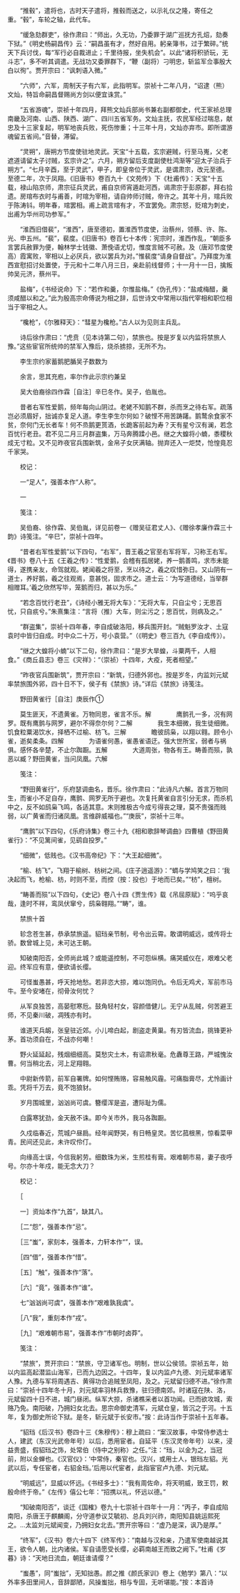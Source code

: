 <!-- { "loadSidebar": true } -->
　　“推毂”，遣将也，古时天子遣将，推毂而送之，以示礼仪之隆，寄任之重。“毂”，车轮之轴，此代车。

　　“缓急劾群吏”，徐作肃曰：“师出，久无功，乃委罪于湖广巡抚方孔炤，劾奏下狱。”《明史杨嗣昌传》云：“嗣昌虽有才，然好自用。躬亲簿书，过于繁碎。”统天下兵讨伐，每“军行必自裁进止；千里待报，坐失机会”。以此“诸将积骄玩，无斗志”，多不听其调遣。无战功又委罪群下，“鞭（副将）刁明忠，斩监军佥事殷大白以徇”。贾开宗曰：“讽刺语入微。”

　　“六师”，六军，周制天子有六军，此指明军。崇祯十二年八月，“诏逮（熊）文灿，特旨命嗣昌督赐尚方剑以便宜诛赏。”

　　“五省游魂”，崇祯十年四月，拜熊文灿兵部尚书兼右副都御史，代王家祯总理南畿及河南、山西、陕西、湖广、四川五省军务。文灿主抚，农民军经过喘息，献忠及十三家复起，明军地丧兵败，死伤惨重；十三年十月，文灿亦弃市。即所谓游魂留五省间。”音替，滞留。

　　“灵朔”，唐朔方节度使驻地灵武。天宝“十五载，玄宗避贼，行至马嵬，父老遮道请留太子讨贼，玄宗许之”。六月，朔方留后支度副使杜鸿渐等“迎太子治兵于朔方”。“七月辛酉，至于灵武”，甲子，即皇帝位于灵武，是谓肃宗，改元至德。至德二年，次于凤翔。《旧唐书》卷百九十《文苑传》下《杜甫传》：天宝“十五载，禄山陷京师，肃宗征兵灵武，甫自京师宵遁赴河西，谒肃宗于彭原郡，拜右拾遗。房琯布衣时与甫善，时琯为宰相，请自帅师讨贼，帝许之。其年十月，琯兵败于陈涛钭。明年春，琯罢相。甫上疏言琯有才，不宜罢免。肃宗怒，贬琯为刺史，出甫为华州司功参军。”

　　“淮西旧借裴”，“淮西”，唐至德初，置淮西节度使，治蔡州，领蔡、许、陈、光、申五州。“裴”，裴度。《旧唐书》卷百七十本传：宪宗时，淮西作乱，“朝臣多言罢兵赦罪为便，翰林学士钱徽、萧俛语尤切，惟度言贼不可赦。及（唐邓节度使高）霞寓败，宰相以上必厌兵，欲以罢兵为对。”惟裴度“请身自督战”。乃拜度为淮西宣慰招讨处置使，于元和十二年八月三日，亲赴前线督师；十一月十一日，擒叛帅吴元济，蔡州平。

　　盐梅”，《书经说命》下：“若作和羹，尔惟盐梅。”《伪孔传》：“盐咸梅醋，羹须咸醋以和之。”此为殷高宗命傅说为相之辞，后世诗文中常用以指代宰相和职位相当于宰相之人。

　　“欃枪”，《尔雅释天》：“彗星为欃枪。”古人以为见则主兵乱。

　　诗后徐作肃曰：“虎贲（见本诗第二句），禁旅也。按是岁复以内监将禁旅人豫。”这些宦官所统帅的禁军入豫后，烧杀掳掠，无所不为。

　　李生宗约家蓄鹅肥腯吴子数数为

　　余言，思其充庖，率尔作此示宗约兼呈

　　吴大伯裔徐四作霖［自注］辛巳冬作。吴子，伯胤也。

　　昔者右军性爱鹅，频年每向山阴过。老姥不知鹅不群，杀而烹之待右军。疏落岂必须眉好，拙诚亦复足人道。李生李生尔何如？破悭不用苦踌躇。鹅鹜余食家不贫，奈何门无长者车！何不烝鹅更贳酒，长跪客前起为寿？天有星兮汉有澜，若念百忧行老丑。君不见二月三月群盗集，万马奔腾蹂小邑。继之大蝗将小蝻，黍稷秋成无寸粒。又不见昨夜官兵围新筑，金帛子女厌满轴。抛弃还入一炬焚，怆惶竟忍千家哭。

　　校记：

　　一“足人”，强善本作“人称”。

　　一

　　笺注：

　　吴伯裔、徐作霖、吴伯胤，详见前卷一《赠吴征君丈人》、《赠徐孝廉作霖三十韵》诗笺注。“辛巳”，崇祯十四年。

　　“昔者右军性爱鹅”以下四句，“右军”，晋王羲之官至右军将军，习称王右军。《晋书》卷八十五《王羲之传》：“性爱鹅，会稽有孤居姥，养一鹅善鸣，求市未能得，遂携亲友，命驾就观。姥闻羲之将至，烹以待之，羲之叹惜弥日。又山阴有一道士，养好鹅，羲之往观焉，意甚悦，固求市之。道士云：‘为写道德经，当举群相赠耳。’羲之欣然写毕，笼鹅而归，甚以为乐。”

　　“若念百忧行老丑”，《诗经小雅无将大车》：“无将大车，只自尘兮；无思百忧，只自疧兮。”朱熹集注：“言将（推）大车，则尘污之；思百忧，则病及之。”

　　“群盗集”，崇祯十四年春，李自成破洛阳，移兵围开封。“贼魁罗汝才、土寇袁时中皆归自成。时中众二十万，号小袁营。”（《明史》卷三百九《李自成传》）。

　　“继之大蝗将小蝻”以下二句，徐作肃曰：“是岁大旱蝗，斗粟两千，人相食。”《商丘县志》卷三《灾祥》：“（崇祯）十四年，大疫，死者相望。”

　　“昨夜官兵围新筑”，贾开宗曰：“新筑，归德外郛也。按是岁冬，内监刘元斌率禁旅围外郛，四十日不下，侯子有《禁旅》诗。”详后《禁旅》诗笺注。

　　野田黄雀行［自注］庚辰作①

　　莫生匪天，不遗黄雀。万物同恩，雀言不乐。解　　　　鹰鹯孔一多，况有网罗。既有鹰鹯与网罗，避尔不得奈尔何？二解　　　　我生本细微，我生徒细微。饥食粒粟渴饮水，择栖不过榆、枋飞。三解　　　　瞻彼鸱枭，以翔以翱。顾令小雀，逝矣柔条。四解　　　　为语雀何愚，雀愚雀语迂。强大世所宝，弱者与祸俱。感怀各辛楚，不止尔踟蹰。五解　　　　大道周张，物各有王。畴善而殒，孰恶以臧？野田黄雀，当问凤凰。六解

　　笺注：

　　“野田黄雀行”，乐府瑟调曲名，晋乐。徐作肃曰：“此诗凡六解。首言万物同生，而雀小不足自存，鹰鹯、网罗无所于避也。次复托黄雀自言引分无求，而杀机中之，反不如鸱枭飞鸣，各适其意。末则推极古今成亏得丧之理，莫不贵强而贱弱，以广黄雀而归诸凤凰。言维辟威福也。”“庚辰”，崇祯十三年。

　　“鹰鹯”以下四句，《乐府诗集》卷三十九《相和歌辞琴调曲》四曹植《野田黄雀行》：“不见篱间雀，见鹞自投罗。”

　　“细微”，低贱也。《汉书高帝纪》下：“大王起细微”。

　　“榆、枋飞”，飞翔于榆树、枋树之间。《庄子逍遥游》：“蜩与学鸠笑之曰：‘我决起而飞，枪榆、枋，时则不至，而控（按：投也）于地而已矣。”“枋”，檀树。

　　“畴善而殒”以下四句，《史记》卷八十四《贾生传》载《吊屈原赋》：“呜乎哀哉，逢时不祥，鸾凤伏窜兮，鸱枭翱翔。”“畴”，谁。

　　禁旅十首

　　轸念苍生甚，恭承禁旅遥。貂珰亲节制，号令出云霄。敢谓明威远，或传将士骄。数曾城上见，未可达王朝。

　　知破南阳否，全师尚此城？或能遥控制，不可怨纵横。痛哭威仪在，艰难父老迎。终军应有意，便欲请长缨。

　　可怪蚩愚甚，呼天抢地愁。若非恣大掠，难以饱同仇。令后无鸡犬，军前市马牛。至今安堵在，彻骨汝何忧？

　　从军良独苦，高晏慰寒卮。鼓角轻村女，容颜借健儿。无宁从乱贼，何苦避王师，不见秦川破，凋残亦有时。

　　谁道天兵衂，张皇驻近郊。小儿啼白起，剧盗走黄巢。有刃皆流血，挑锋更补茅。首功须自在，不战亦何嘲！

　　野火延延起，残烟细细高。莫愁灾土木，有诏肃秋毫。危纛尊王路，严城愧汝曹。何当稍北去，河上足翔翱。

　　中尉新传箭，前军自署牌。如何悭贿赂，容易触风霾。可痛脂膏尽，尤怜画计乖。凭将千万去，竟不饱狼豺。

　　岁月围城里，汹汹尚可虞。簪缨浑是盗，遭际耻为儒。

　　白露寒犹劲，金天赦不诛。即今关市外，我马各踟蹰。

　　久戍临春近，荒城户昼扃。经年闻野哭，有日畅皇灵。苦忆菰根黑，惊看菜甲青。民间还见此，未许叹伶仃。

　　向缘高士误，今信我躬劳。细数珠为米，生煎桂有膏。艰难朝市易，妻子夜呼号。尔亦十年戍，能无念大刀？

　　校记：

　　［

　　一］资灿本作“九首”，缺其八。

　　［二“怨”，强善本作“忌”。

　　［三“蚩”，家刻本，强善本，力轩本作“”，误。

　　［四“借”，强善本作“惜”。

　　［五］“触”，强善本作“落”。

　　［六］“竟”，强善本作“谁”。

　　七“汹汹尚可虞”，强善本作“艰难孰我虞”。

　　［八“我”，重刻本作“戎”。

　　［九］“艰难朝市易”，强善本作“市朝时卤莽”。

　　笺注：

　　“禁旅”，贾开宗曰：“禁旅，守卫诸军也。明制，世以公侯领。崇祯五年，始以内监高起潜监山海军，已而九边因之。十四年，复以内监卢九德、刘元斌率诸军人豫。九德与军将周遇吉、黄得功合追贼至凤阳，及之。元斌留归德不进。”徐作肃曰：“崇祯十四年冬十月，刘元斌率羽林兵救豫，驻归德南郊。时诸寇在陕、洛，元斌留四十日不进，城门昼闭。纵军大掠，杀诸樵采者以首功闻。已而欲攻城，索赂乃免。南阳破，乃拥妇女北去。思宗命御史清军，元斌仓皇，皆沉之于河。十五年，复为御史所论下狱。是冬，斩元斌于长安市。”按：此诗当作于崇祯十五年春。

　　“貂珰《后汉书》卷四十三《朱穆传》：穆上疏曰：“案汉故事，中常侍参选士人，建武（东汉光武帝年号）以后，悉用宦者。自延平（东汉灵帝年号）以来，浸益贵盛，假貂珰之饰，处常伯（侍中之别称）之任。”注：“珰，以金为之，当冠前，附以金蝉也。《汉官仪》：‘中常侍，秦官也。汉兴，或用士人，银珰左貂。光武以后，专任宦者，右貂金珰。’后用以代宦者，此指宦官卢九德、刘元斌。

　　“明威远”，显威以怀远。《书经多士》：“我有周佐命，将天明威，致王罚，敕殷命终于帝。”《左传》僖公七年：“招携以礼，怀远以德。”

　　“知破南阳否”，谈迁《国榷》卷九十七崇祯十四年十一月：“丙子，李自成陷南阳，杀唐王于麒麟阁，分守道参议艾毓初、总兵刘兴祚，南阳知县姚运熙死之。…太监刘元斌闻变，乃拥妇女北去。”贾开宗等曰：“虚乃是深，讽乃是厚。”

　　“终军”，《汉书》卷六十四下《终军传》：“南越与汉和亲，乃遣军使南越说其王，欲令人朝，比内诸侯。军自请愿受长缨，必羁南越王而致之阙下。”杜甫《岁暮》诗：“天地日流血，朝廷谁请缨？”

　　“蚩愚”，同“蚩拙”，无知拙愚。颜之推《颜氏家训》卷上《勉学》第八：“以外率多田里间人，音辞鄙陋，风操蚩拙，相与专固，无听堪能。”按：本首诗

